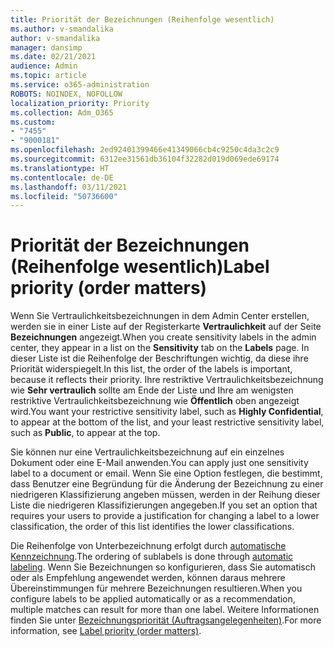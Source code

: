 ```yaml
---
title: Priorität der Bezeichnungen (Reihenfolge wesentlich)
ms.author: v-smandalika
author: v-smandalika
manager: dansimp
ms.date: 02/21/2021
audience: Admin
ms.topic: article
ms.service: o365-administration
ROBOTS: NOINDEX, NOFOLLOW
localization_priority: Priority
ms.collection: Adm_O365
ms.custom:
- "7455"
- "9000181"
ms.openlocfilehash: 2ed92401399466e41349066cb4c9250c4da3c2c9
ms.sourcegitcommit: 6312ee31561db36104f32282d019d069ede69174
ms.translationtype: HT
ms.contentlocale: de-DE
ms.lasthandoff: 03/11/2021
ms.locfileid: "50736600"
---
```

# <a name="label-priority-order-matters"></a><span data-ttu-id="93f4f-102">Priorität der Bezeichnungen (Reihenfolge wesentlich)</span><span class="sxs-lookup"><span data-stu-id="93f4f-102">Label priority (order matters)</span></span>

<span data-ttu-id="93f4f-103">Wenn Sie Vertraulichkeitsbezeichnungen in dem Admin Center erstellen, werden sie in einer Liste auf der Registerkarte **Vertraulichkeit** auf der Seite **Bezeichnungen** angezeigt.</span><span class="sxs-lookup"><span data-stu-id="93f4f-103">When you create sensitivity labels in the admin center, they appear in a list on the **Sensitivity** tab on the **Labels** page.</span></span> <span data-ttu-id="93f4f-104">In dieser Liste ist die Reihenfolge der Beschriftungen wichtig, da diese ihre Priorität widerspiegelt.</span><span class="sxs-lookup"><span data-stu-id="93f4f-104">In this list, the order of the labels is important, because it reflects their priority.</span></span> <span data-ttu-id="93f4f-105">Ihre restriktive Vertraulichkeitsbezeichnung wie **Sehr vertraulich** sollte am Ende der Liste und Ihre am wenigsten restriktive Vertraulichkeitsbezeichnung wie **Öffentlich** oben angezeigt wird.</span><span class="sxs-lookup"><span data-stu-id="93f4f-105">You want your restrictive sensitivity label, such as **Highly Confidential**, to appear at the bottom of the list, and your least restrictive sensitivity label, such as **Public**, to appear at the top.</span></span>

<span data-ttu-id="93f4f-106">Sie können nur eine Vertraulichkeitsbezeichnung auf ein einzelnes Dokument oder eine E-Mail anwenden.</span><span class="sxs-lookup"><span data-stu-id="93f4f-106">You can apply just one sensitivity label to a document or email.</span></span> <span data-ttu-id="93f4f-107">Wenn Sie eine Option festlegen, die bestimmt, dass Benutzer eine Begründung für die Änderung der Bezeichnung zu einer niedrigeren Klassifizierung angeben müssen, werden in der Reihung dieser Liste die niedrigeren Klassifizierungen angegeben.</span><span class="sxs-lookup"><span data-stu-id="93f4f-107">If you set an option that requires your users to provide a justification for changing a label to a lower classification, the order of this list identifies the lower classifications.</span></span>

<span data-ttu-id="93f4f-108">Die Reihenfolge von Unterbezeichnung erfolgt durch [automatische Kennzeichnung](https://docs.microsoft.com/microsoft-365/compliance/apply-sensitivity-label-automatically).</span><span class="sxs-lookup"><span data-stu-id="93f4f-108">The ordering of sublabels is done through [automatic labeling](https://docs.microsoft.com/microsoft-365/compliance/apply-sensitivity-label-automatically).</span></span> <span data-ttu-id="93f4f-109">Wenn Sie Bezeichnungen so konfigurieren, dass Sie automatisch oder als Empfehlung angewendet werden, können daraus mehrere Übereinstimmungen für mehrere Bezeichnungen resultieren.</span><span class="sxs-lookup"><span data-stu-id="93f4f-109">When you configure labels to be applied automatically or as a recommendation, multiple matches can result for more than one label.</span></span> <span data-ttu-id="93f4f-110">Weitere Informationen finden Sie unter [Bezeichnungspriorität (Auftragsangelegenheiten)](https://docs.microsoft.com/microsoft-365/compliance/sensitivity-labels).</span><span class="sxs-lookup"><span data-stu-id="93f4f-110">For more information, see [Label priority (order matters)](https://docs.microsoft.com/microsoft-365/compliance/sensitivity-labels).</span></span>